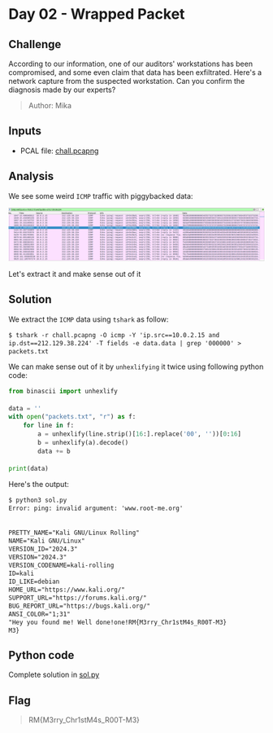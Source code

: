 # Day 02 - Wrapped Packet

## Challenge
According to our information, one of our auditors' workstations has been compromised, and some even claim that data has been exfiltrated. Here's a network capture from the suspected workstation. Can you confirm the diagnosis made by our experts?

>    Author: Mika

## Inputs
- PCAL file: [chall.pcapng](./chall.pcapng)

## Analysis
We see some weird `ICMP` traffic with piggybacked data:

![icmp.png](./icmp.png)

Let's extract it and make sense out of it

## Solution
We extract the `ICMP` data using `tshark` as follow:
```console
$ tshark -r chall.pcapng -O icmp -Y 'ip.src==10.0.2.15 and ip.dst==212.129.38.224' -T fields -e data.data | grep '000000' > packets.txt
```

We can make sense out of it by `unhexlifying` it twice using following python code:

```python
from binascii import unhexlify

data = ''
with open("packets.txt", "r") as f:
    for line in f:
        a = unhexlify(line.strip()[16:].replace('00', ''))[0:16]
        b = unhexlify(a).decode()
        data += b

print(data)
```

Here's the output:

```console
$ python3 sol.py
Error: ping: invalid argument: 'www.root-me.org'


PRETTY_NAME="Kali GNU/Linux Rolling"
NAME="Kali GNU/Linux"
VERSION_ID="2024.3"
VERSION="2024.3"
VERSION_CODENAME=kali-rolling
ID=kali
ID_LIKE=debian
HOME_URL="https://www.kali.org/"
SUPPORT_URL="https://forums.kali.org/"
BUG_REPORT_URL="https://bugs.kali.org/"
ANSI_COLOR="1;31"
"Hey you found me! Well done!one!RM{M3rry_Chr1stM4s_R00T-M3}
M3}
```

## Python code
Complete solution in [sol.py](./sol.py)

## Flag
> RM{M3rry_Chr1stM4s_R00T-M3}

